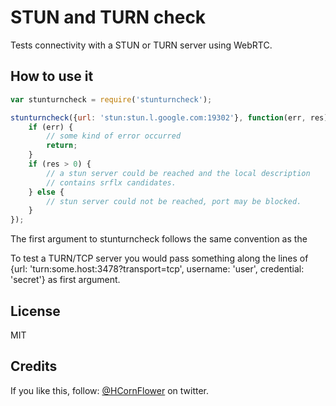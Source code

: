 # STUN and TURN check
Tests connectivity with a STUN or TURN server using WebRTC.

## How to use it

```js
var stunturncheck = require('stunturncheck');

stunturncheck({url: 'stun:stun.l.google.com:19302'}, function(err, res) { 
    if (err) {
        // some kind of error occurred
        return;
    }
    if (res > 0) {
        // a stun server could be reached and the local description
        // contains srflx candidates.
    } else {
        // stun server could not be reached, port may be blocked.
    }
});
```
The first argument to stunturncheck follows the same convention as the 

To test a TURN/TCP server you would pass something along the lines of
{url: 'turn:some.host:3478?transport=tcp', username: 'user', credential: 'secret'}
as first argument.

## License

MIT

## Credits
If you like this, follow: [@HCornFlower](http://twitter.com/hcornflower) on twitter.
